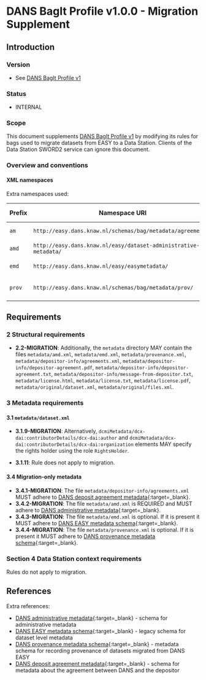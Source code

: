 DANS BagIt Profile v1.0.0 - Migration Supplement
================================================

Introduction
------------

### Version

* See [DANS BagIt Profile v1]

### Status

* INTERNAL

### Scope

This document supplements [DANS BagIt Profile v1] by modifying its rules for bags used to migrate datasets from EASY to a Data Station. Clients of the Data
Station SWORD2 service can ignore this document.

### Overview and conventions

#### XML namespaces

Extra namespaces used:

| Prefix | Namespace URI                                                    | Namespace documentation                             |
|--------|------------------------------------------------------------------|-----------------------------------------------------|
| `am`   | `http://easy.dans.knaw.nl/schemas/bag/metadata/agreements/`      | [DANS deposit agreement metadata]{:target=_blank}   |
| `amd`  | `http://easy.dans.knaw.nl/easy/dataset-administrative-metadata/` | [DANS administrative metadata]{:target=_blank}      |              
| `emd`  | `http://easy.dans.knaw.nl/easy/easymetadata/`                    | [DANS EASY metadata schema]{:target=_blank}         |
| `prov` | `http://easy.dans.knaw.nl/schemas/bag/metadata/prov/`            | [DANS provenance metadata schema]{:target=_blank}   |

Requirements
------------

### 2 Structural requirements

* **2.2-MIGRATION**:  Additionally, the `metadata` directory MAY contain the files `metadata/amd.xml`, `metadata/emd.xml`, `metadata/provenance.xml`,
  `metadata/depositor-info/agreements.xml`, `metadata/depositor-info/depositor-agreement.pdf`, `metadata/depositor-info/depositor-agreement.txt`, 
  `metadata/depositor-info/message-from-depositor.txt`, `metadata/license.html`, `metadata/license.txt`, `metadata/license.pdf`, `metadata/original/dataset.xml`, 
  `metadata/original/files.xml`.

### 3 Metadata requirements

#### 3.1 `metadata/dataset.xml`

* **3.1.9-MIGRATION**: Alternatively, `dcmiMetadata/dcx-dai:contributorDetails/dcx-dai:author`
  and `dcmiMetadata/dcx-dai:contributorDetails/dcx-dai:organization` elements MAY specify the rights holder using the role `RightsHolder`.

* **3.1.11**: Rule does not apply to migration.

#### 3.4 Migration-only metadata

* **3.4.1-MIGRATION**: The file `metadata/depositor-info/agreements.xml` MUST adhere to [DANS deposit agreement metadata]{:target=_blank}.
* **3.4.2-MIGRATION**: The file `metadata/amd.xml` is REQUIRED and MUST adhere to [DANS administrative metadata]{:target=_blank}.
* **3.4.3-MIGRATION**: The file `metadata/emd.xml` is optional. If it is present it MUST adhere to [DANS EASY metadata schema]{:target=_blank}.
* **3.4.4-MIGRATION**: The file `metadata/provenance.xml` is optional. If it is present it MUST adhere to [DANS provenance metadata schema]{:target=_blank}.

### Section 4 Data Station context requirements

Rules do not apply to migration.

References
----------

Extra references:

* [DANS administrative metadata]{:target=_blank} - schema for administrative metadata
* [DANS EASY metadata schema]{:target=_blank} - legacy schema for dataset level metadata
* [DANS provenance metadata schema]{:target=_blank} - metadata schema for recording provenance of datasets migrated from
  DANS EASY
* [DANS deposit agreement metadata]{:target=_blank} - schema for metadata about the agreement between DANS and the
  depositor

[DANS BagIt Profile v1]: ./1.1.0.md

[DANS administrative metadata]: https://raw.githubusercontent.com/DANS-KNAW/dans-schema/master/lib/src/main/resources/bag/metadata/amd/amd.xsd

[DANS deposit agreement metadata]: https://raw.githubusercontent.com/DANS-KNAW/dans-schema/master/lib/src/main/resources/bag/metadata/agreements/agreements.xsd

[DANS EASY metadata schema]: https://easy.dans.knaw.nl/schemas/md/emd/emd.xsd

[DANS provenance metadata schema]: https://easy.dans.knaw.nl/schemas/bag/metadata/prov/provenance.xsd
